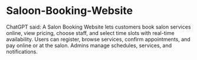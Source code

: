 # Saloon-Booking-Website
ChatGPT said:  A Salon Booking Website lets customers book salon services online, view pricing, choose staff, and select time slots with real-time availability. Users can register, browse services, confirm appointments, and pay online or at the salon. Admins manage schedules, services, and notifications. 
